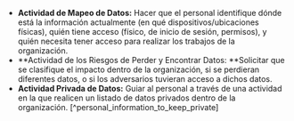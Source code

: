 - **Actividad de Mapeo de Datos:** Hacer que el personal identifique dónde está la información actualmente (en qué dispositivos/ubicaciones físicas), quién tiene acceso (físico, de inicio de sesión, permisos), y quién necesita tener acceso para realizar los trabajos de la organización.
- **Actividad de los Riesgos de Perder y Encontrar Datos: **Solicitar que se clasifique el impacto dentro de la organización, si se perdieran diferentes datos, o si los adversarios tuvieran acceso a dichos datos.
- **Actividad Privada de Datos:** Guiar al personal a través de una actividad en la que realicen un listado de datos privados dentro de la organización. [^personal_information_to_keep_private]

